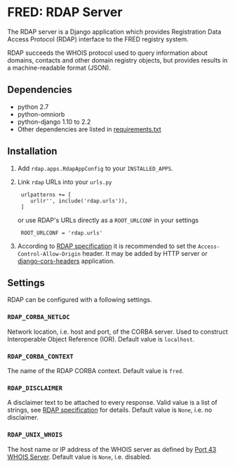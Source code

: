 # FRED: RDAP Server #

The RDAP server is a Django application which provides Registration Data Access Protocol (RDAP)
interface to the FRED registry system.

RDAP succeeds the WHOIS protocol used to query information about domains, contacts
and other domain registry objects, but provides results in a machine-readable format (JSON).

## Dependencies ##
- python 2.7
- python-omniorb
- python-django 1.10 to 2.2
- Other dependencies are listed in [requirements.txt](requirements.txt)

## Installation ##
1. Add `rdap.apps.RdapAppConfig` to your `INSTALLED_APPS`.
2. Link `rdap` URLs into your `urls.py`

        urlpatterns += [
           url(r'', include('rdap.urls')),
        ]

    or use RDAP's URLs directly as a `ROOT_URLCONF` in your settings

        ROOT_URLCONF = 'rdap.urls'

3. According to [RDAP specification](https://tools.ietf.org/html/rfc7480#section-5.6) it is recommended to set the `Access-Control-Allow-Origin` header.
   It may be added by HTTP server or [django-cors-headers](https://github.com/ottoyiu/django-cors-headers) application.

## Settings ##
RDAP can be configured with a following settings.

### `RDAP_CORBA_NETLOC` ###

Network location, i.e. host and port, of the CORBA server.
Used to construct Interoperable Object Reference (IOR).
Default value is ``localhost``.

### `RDAP_CORBA_CONTEXT` ###

The name of the RDAP CORBA context.
Default value is ``fred``.

### `RDAP_DISCLAIMER` ###

A disclaimer text to be attached to every response.
Valid value is a list of strings, see [RDAP specification](https://tools.ietf.org/html/rfc7483#section-4.3) for details.
Default value is ``None``, i.e. no disclaimer.

### `RDAP_UNIX_WHOIS` ###

The host name or IP address of the WHOIS server as defined by [Port 43 WHOIS Server](https://tools.ietf.org/html/rfc7483#section-4.7).
Default value is ``None``, i.e. disabled.
